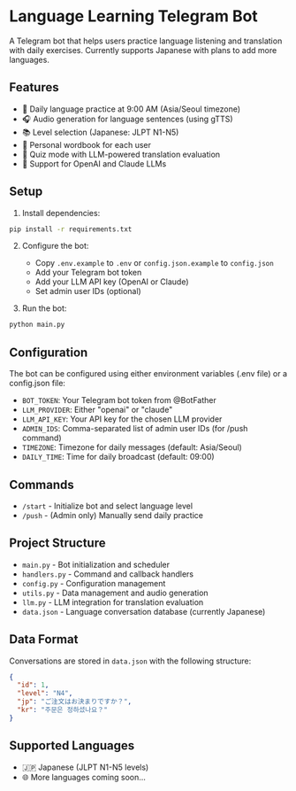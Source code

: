 # Language Learning Telegram Bot

A Telegram bot that helps users practice language listening and translation with daily exercises. Currently supports Japanese with plans to add more languages.

## Features

- 🎌 Daily language practice at 9:00 AM (Asia/Seoul timezone)
- 🎧 Audio generation for language sentences (using gTTS)
- 📚 Level selection (Japanese: JLPT N1-N5)
- 💾 Personal wordbook for each user
- 🎯 Quiz mode with LLM-powered translation evaluation
- 🤖 Support for OpenAI and Claude LLMs

## Setup

1. Install dependencies:
```bash
pip install -r requirements.txt
```

2. Configure the bot:
   - Copy `.env.example` to `.env` or `config.json.example` to `config.json`
   - Add your Telegram bot token
   - Add your LLM API key (OpenAI or Claude)
   - Set admin user IDs (optional)

3. Run the bot:
```bash
python main.py
```

## Configuration

The bot can be configured using either environment variables (.env file) or a config.json file:

- `BOT_TOKEN`: Your Telegram bot token from @BotFather
- `LLM_PROVIDER`: Either "openai" or "claude"
- `LLM_API_KEY`: Your API key for the chosen LLM provider
- `ADMIN_IDS`: Comma-separated list of admin user IDs (for /push command)
- `TIMEZONE`: Timezone for daily messages (default: Asia/Seoul)
- `DAILY_TIME`: Time for daily broadcast (default: 09:00)

## Commands

- `/start` - Initialize bot and select language level
- `/push` - (Admin only) Manually send daily practice

## Project Structure

- `main.py` - Bot initialization and scheduler
- `handlers.py` - Command and callback handlers
- `config.py` - Configuration management
- `utils.py` - Data management and audio generation
- `llm.py` - LLM integration for translation evaluation
- `data.json` - Language conversation database (currently Japanese)

## Data Format

Conversations are stored in `data.json` with the following structure:
```json
{
  "id": 1,
  "level": "N4",
  "jp": "ご注文はお決まりですか？",
  "kr": "주문은 정하셨나요？"
}
```

## Supported Languages

- 🇯🇵 Japanese (JLPT N1-N5 levels)
- 🌐 More languages coming soon...